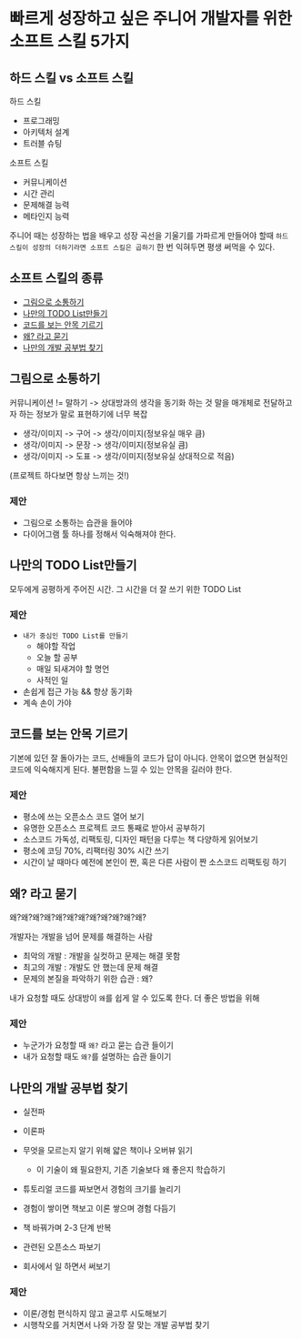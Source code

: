 # 빠르게 성장하고 싶은 주니어 개발자를 위한 소프트 스킬 5가지

## 하드 스킬 vs 소프트 스킬

하드 스킬

-   프로그래밍
-   아키텍처 설계
-   트러블 슈팅

소프트 스킬

-   커뮤니케이션
-   시간 관리
-   문제해결 능력
-   메타인지 능력

주니어 때는 성장하는 법을 배우고 성장 곡선을 기울기를 가파르게 만들어야 할때
`하드 스킬이 성장의 더하기라면 소프트 스킬은 곱하기` 한 번 익혀두면 평생 써먹을 수 있다.

## 소프트 스킬의 종류

-   [그림으로 소통하기](#그림으로-소통하기)
-   [나만의 TODO List만들기](#나만의-todo-list만들기)
-   [코드를 보는 안목 기르기](#코드를-보는-안목-기르기)
-   [왜? 라고 묻기](#왜-라고-묻기)
-   [나만의 개발 공부법 찾기](#나만의-개발-공부법-찾기)

## 그림으로 소통하기

커뮤니케이션 != 말하기 -> 상대방과의 생각을 동기화 하는 것 말을 매개체로 전달하고자 하는 정보가 말로 표현하기에 너무 복잡

-   생각/이미지 -> 구어 -> 생각/이미지(정보유실 매우 큼)
-   생각/이미지 -> 문장 -> 생각/이미지(정보유실 큼)
-   생각/이미지 -> 도표 -> 생각/이미지(정보유실 상대적으로 적음)

(프로젝트 하다보면 항상 느끼는 것!)

### 제안

-   그림으로 소통하는 습관을 들어야
-   다이어그램 툴 하나를 정해서 익숙해져야 한다.

## 나만의 TODO List만들기

모두에게 공평하게 주어진 시간. 그 시간을 더 잘 쓰기 위한 TODO List

### 제안

-   `내가 중심인 TODO List를 만들기`
    -   해야할 작업
    -   오늘 할 공부
    -   매일 되새겨야 할 명언
    -   사적인 일
-   손쉽게 접근 가능 && 항상 동기화
-   계속 손이 가야

## 코드를 보는 안목 기르기

기본에 있던 잘 돌아가는 코드, 선배들의 코드가 답이 아니다. 안목이 없으면 현실적인 코드에 익숙해지게 된다. 불편함을 느낄 수 있는 안목을 길러야 한다.

### 제안

-   평소에 쓰는 오픈소스 코드 열어 보기
-   유명한 오픈소스 프로젝트 코드 통째로 받아서 공부하기
-   소스코드 가독성, 리팩토링, 디자인 패턴을 다루는 책 다양하게 읽어보기
-   평소에 코딩 70%, 리팩터링 30% 시간 쓰기
-   시간이 날 때마다 예전에 본인이 짠, 혹은 다른 사람이 짠 소스코드 리팩토링 하기

## 왜? 라고 묻기

왜?왜?왜?왜?왜?왜?왜?왜?왜?왜?왜?왜?

개발자는 개발을 넘어 문제를 해결하는 사람

-   최악의 개발 : 개발을 실컷하고 문제는 해결 못함
-   최고의 개발 : 개발도 안 했는데 문제 해결
-   문제의 본질을 파악하기 위한 습관 : 왜?

내가 요청할 때도 상대방이 `왜`를 쉽게 알 수 있도록 한다. 더 좋은 방법을 위해

### 제안

-   누군가가 요청할 때 `왜?` 라고 묻는 습관 들이기
-   내가 요청할 때도 `왜?`를 설명하는 습관 들이기

## 나만의 개발 공부법 찾기

-   실전파
-   이론파

-   무엇을 모르는지 알기 위해 얇은 책이나 오버뷰 읽기
    -   이 기술이 왜 필요한지, 기존 기술보다 왜 좋은지 학습하기
-   튜토리얼 코드를 짜보면서 경험의 크기를 늘리기
-   경험이 쌓이면 책보고 이론 쌓으며 경험 다듬기
-   책 바꿔가며 2-3 단계 반복
-   관련된 오픈소스 파보기
-   회사에서 일 하면서 써보기

### 제안

-   이론/경험 편식하지 않고 골고루 시도해보기
-   시행착오를 거치면서 나와 가장 잘 맞는 개발 공부법 찾기
